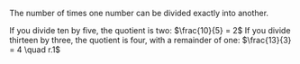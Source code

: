 The number of times one number can be divided exactly into another.

If you divide ten by five, the quotient is two: $\frac{10}{5} = 2$
If you divide thirteen by three, the quotient is four, with a remainder
of one: $\frac{13}{3} = 4 \quad r.1$
